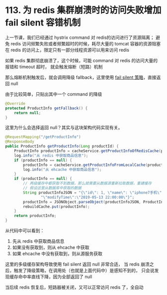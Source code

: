 # 113. 为 redis 集群崩溃时的访问失败增加 fail silent 容错机制
上一节课，我们已经通过 hystrix command 对 redis的访问进行了资源隔离；
避免 redis 访问频繁失败或者频繁超时的时候，耗尽大量的 tomcat 容器的资源阻塞在 redis 的访问上，限定只有一部分线程资源可以用来访问 redis

如果 redis 集群彻底崩溃了，这个时候，可能 command 对 redis 的访问大量的报错和 timeout 超时，
就会触发熔断（短路）机制

那么熔断机制触发后，就会调用降级 fallback，这里使用 [fail silent 策略](hystrix/101.md#fail-silent)，直接返回 null

由于比较简单，只贴出其中一个 command 的降级

```java
@Override
protected ProductInfo getFallback() {
    return null;
}
```

这里为什么会选择返回 null？其实与这块架构代码实现有关。

```java
@RequestMapping("/getProductInfo")
@ResponseBody
public ProductInfo getProductInfo(Long productId) {
    ProductInfo productInfo = cacheService.getProductInfoOfRedisCache(productId);
    log.info("从 redis 中获取商品信息");
    if (productInfo == null) {
        productInfo = cacheService.getProductInfoFromLocalCache(productId);
        log.info("从 ehcache 中获取商品信息");
    }
    if (productInfo == null) {
        // 两级缓存中都获取不到数据，那么就需要从数据源重新拉取数据，重建缓存
        // 假设这里从数据库中获取的数据
        String productInfoJSON = "{\"id\": 1, \"name\": \"iphone7手机\", \"price\": 5599, \"pictureList\":\"a.jpg,b.jpg\", \"specification\": \"iphone7的规格\", \"service\": \"iphone7的售后服务\", \"color\": \"红色,白色,黑色\", \"size\": \"5.5\", \"shopId\": 1," +
                "\"modifyTime\":\"2019-05-13 22:00:00\"}";
        productInfo = JSONObject.parseObject(productInfoJSON, ProductInfo.class);
        rebuildCache.put(productInfo);
    }
    return productInfo;
}
```

从代码中可以看到：

1. 先从 redis 中获取商品信息
2. 如果没有获取到，则从 ehcache 中获取
3. 如果 ehcache 中没有获取到，则从源服务获取

这里的多级缓存架构导致使用 fail silent 返回 null 非常合适，
当 redis 崩溃之后，触发了降级策略，在调用处（也就是上面代码中）是感知不到的，
只会说发现缓存命中率直线下降，因为全部返回了 null

当后续 redis 恢复后，短路器被关闭，又可以正常访问 redis 了，全自动
